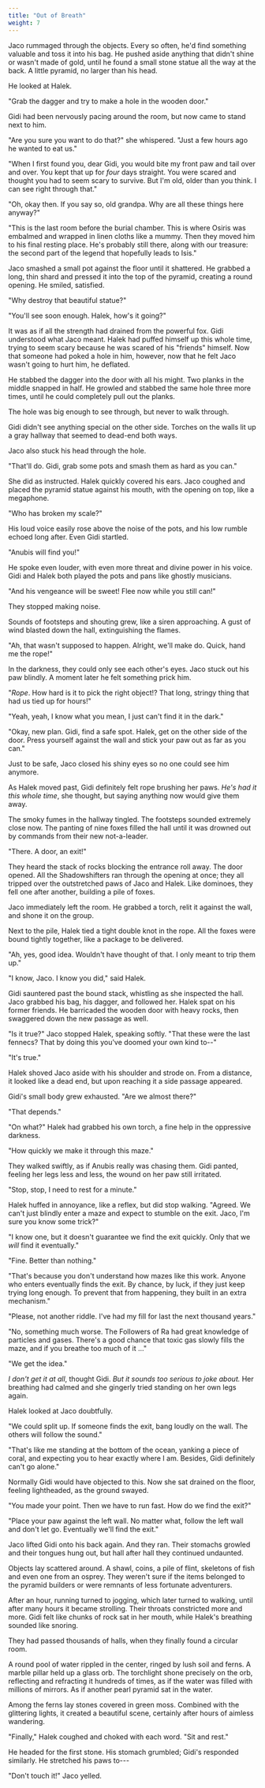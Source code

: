 ```yaml
---
title: "Out of Breath"
weight: 7
---
```


Jaco rummaged through the objects. Every so often, he'd find something valuable and toss it into his bag. He pushed aside anything that didn't shine or wasn't made of gold, until he found a small stone statue all the way at the back. A little pyramid, no larger than his head. 

He looked at Halek.

"Grab the dagger and try to make a hole in the wooden door."

Gidi had been nervously pacing around the room, but now came to stand next to him. 

"Are you sure you want to do that?" she whispered. "Just a few hours ago he wanted to eat us."

"When I first found you, dear Gidi, you would bite my front paw and tail over and over. You kept that up for _four_ days straight. You were scared and thought you had to seem scary to survive. But I'm old, older than you think. I can see right through that."

"Oh, okay then. If you say so, old grandpa. Why are all these things here anyway?"

"This is the last room before the burial chamber. This is where Osiris was embalmed and wrapped in linen cloths like a mummy. Then they moved him to his final resting place. He's probably still there, along with our treasure: the second part of the legend that hopefully leads to Isis."

Jaco smashed a small pot against the floor until it shattered. He grabbed a long, thin shard and pressed it into the top of the pyramid, creating a round opening. He smiled, satisfied.

"Why destroy that beautiful statue?"

"You'll see soon enough. Halek, how's it going?"

It was as if all the strength had drained from the powerful fox. Gidi understood what Jaco meant. Halek had puffed himself up this whole time, trying to seem scary because he was scared of his "friends" himself. Now that someone had poked a hole in him, however, now that he felt Jaco wasn't going to hurt him, he deflated.

He stabbed the dagger into the door with all his might. Two planks in the middle snapped in half. He growled and stabbed the same hole three more times, until he could completely pull out the planks. 

The hole was big enough to see through, but never to walk through.

Gidi didn't see anything special on the other side. Torches on the walls lit up a gray hallway that seemed to dead-end both ways.

Jaco also stuck his head through the hole. 

"That'll do. Gidi, grab some pots and smash them as hard as you can."

She did as instructed. Halek quickly covered his ears. Jaco coughed and placed the pyramid statue against his mouth, with the opening on top, like a megaphone.

"Who has broken my scale?"

His loud voice easily rose above the noise of the pots, and his low rumble echoed long after. Even Gidi startled.

"Anubis will find you!"

He spoke even louder, with even more threat and divine power in his voice. Gidi and Halek both played the pots and pans like ghostly musicians.

"And his vengeance will be sweet! Flee now while you still can!"

They stopped making noise. 

Sounds of footsteps and shouting grew, like a siren approaching. A gust of wind blasted down the hall, extinguishing the flames. 

"Ah, that wasn't supposed to happen. Alright, we'll make do. Quick, hand me the rope!"

In the darkness, they could only see each other's eyes. Jaco stuck out his paw blindly. A moment later he felt something prick him.

"_Rope_. How hard is it to pick the right object!? That long, stringy thing that had us tied up for hours!"

"Yeah, yeah, I know what you mean, I just can't find it in the dark."

"Okay, new plan. Gidi, find a safe spot. Halek, get on the other side of the door. Press yourself against the wall and stick your paw out as far as you can."

Just to be safe, Jaco closed his shiny eyes so no one could see him anymore.

As Halek moved past, Gidi definitely felt rope brushing her paws. _He's had it this whole time_, she thought, but saying anything now would give them away.

The smoky fumes in the hallway tingled. The footsteps sounded extremely close now. The panting of nine foxes filled the hall until it was drowned out by commands from their new not-a-leader. 

"There. A door, an exit!"

They heard the stack of rocks blocking the entrance roll away. The door opened. All the Shadowshifters ran through the opening at once; they all tripped over the outstretched paws of Jaco and Halek. Like dominoes, they fell one after another, building a pile of foxes.

Jaco immediately left the room. He grabbed a torch, relit it against the wall, and shone it on the group.

Next to the pile, Halek tied a tight double knot in the rope. All the foxes were bound tightly together, like a package to be delivered.

"Ah, yes, good idea. Wouldn't have thought of that. I only meant to trip them up."

"I know, Jaco. I know you did," said Halek.

Gidi sauntered past the bound stack, whistling as she inspected the hall. Jaco grabbed his bag, his dagger, and followed her. Halek spat on his former friends. He barricaded the wooden door with heavy rocks, then swaggered down the new passage as well.

"Is it true?" Jaco stopped Halek, speaking softly. "That these were the last fennecs? That by doing this you've doomed your own kind to--"

"It's true." 

Halek shoved Jaco aside with his shoulder and strode on. From a distance, it looked like a dead end, but upon reaching it a side passage appeared.

Gidi's small body grew exhausted. "Are we almost there?"

"That depends."

"On what?" Halek had grabbed his own torch, a fine help in the oppressive darkness.

"How quickly we make it through this maze."

They walked swiftly, as if Anubis really was chasing them. Gidi panted, feeling her legs less and less, the wound on her paw still irritated. 

"Stop, stop, I need to rest for a minute."

Halek huffed in annoyance, like a reflex, but did stop walking. "Agreed. We can't just blindly enter a maze and expect to stumble on the exit. Jaco, I'm sure you know some trick?"

"I know one, but it doesn't guarantee we find the exit quickly. Only that we _will_ find it eventually."

"Fine. Better than nothing."

"That's because you don't understand how mazes like this work. Anyone who enters eventually finds the exit. By chance, by luck, if they just keep trying long enough. To prevent that from happening, they built in an extra mechanism."

"Please, not another riddle. I've had my fill for last the next thousand years."

"No, something much worse. The Followers of Ra had great knowledge of particles and gases. There's a good chance that toxic gas slowly fills the maze, and if you breathe too much of it ..."

"We get the idea."

_I don't get it at all_, thought Gidi. _But it sounds too serious to joke about._ Her breathing had calmed and she gingerly tried standing on her own legs again. 

Halek looked at Jaco doubtfully.

"We could split up. If someone finds the exit, bang loudly on the wall. The others will follow the sound."

"That's like me standing at the bottom of the ocean, yanking a piece of coral, and expecting you to hear exactly where I am. Besides, Gidi definitely can't go alone."

Normally Gidi would have objected to this. Now she sat drained on the floor, feeling lightheaded, as the ground swayed.

"You made your point. Then we have to run fast. How do we find the exit?"

"Place your paw against the left wall. No matter what, follow the left wall and don't let go. Eventually we'll find the exit."

Jaco lifted Gidi onto his back again. And they ran. Their stomachs growled and their tongues hung out, but hall after hall they continued undaunted.

Objects lay scattered around. A shawl, coins, a pile of flint, skeletons of fish and even one from an osprey. They weren't sure if the items belonged to the pyramid builders or were remnants of less fortunate adventurers.

After an hour, running turned to jogging, which later turned to walking, until after many hours it became strolling. Their throats constricted more and more. Gidi felt like chunks of rock sat in her mouth, while Halek's breathing sounded like snoring.

They had passed thousands of halls, when they finally found a circular room.

A round pool of water rippled in the center, ringed by lush soil and ferns. A marble pillar held up a glass orb. The torchlight shone precisely on the orb, reflecting and refracting it hundreds of times, as if the water was filled with millions of mirrors. As if another pearl pyramid sat in the water.

Among the ferns lay stones covered in green moss. Combined with the glittering lights, it created a beautiful scene, certainly after hours of aimless wandering.

"Finally," Halek coughed and choked with each word. "Sit and rest."

He headed for the first stone. His stomach grumbled; Gidi's responded similarly. He stretched his paws to---

"Don't touch it!" Jaco yelled.
